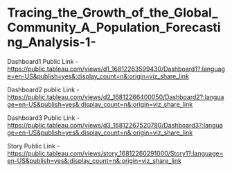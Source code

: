 # Tracing_the_Growth_of_the_Global_Community_A_Population_Forecasting_Analysis-1-


Dashboard1 Public Link - https://public.tableau.com/views/d1_16812263599430/Dashboard1?:language=en-US&publish=yes&:display_count=n&:origin=viz_share_link

Dashboard2 public Link - https://public.tableau.com/views/d2_16812266400050/Dashboard2?:language=en-US&publish=yes&:display_count=n&:origin=viz_share_link

Dashboard3 Public Link - https://public.tableau.com/views/d3_16812267520780/Dashboard3?:language=en-US&publish=yes&:display_count=n&:origin=viz_share_link

Story Public Link - https://public.tableau.com/views/story_16812260291000/Story1?:language=en-US&publish=yes&:display_count=n&:origin=viz_share_link
